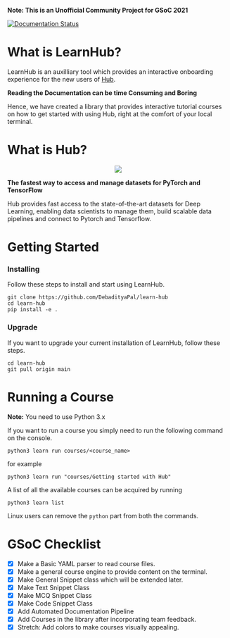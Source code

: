 **Note: This is an Unofficial Community Project for GSoC 2021**

[![Documentation Status](https://readthedocs.org/projects/learn-hub/badge/?version=latest)](https://learn-hub.readthedocs.io/en/latest/?badge=latest)

# What is LearnHub?

LearnHub is an auxilliary tool which provides an interactive onboarding experience for the new users of [Hub](https://github.com/activeloopai/Hub).

**Reading the Documentation can be time Consuming and Boring**

Hence, we have created a library that provides interactive tutorial courses on how to get started with using Hub, right at the comfort of your local terminal.

# What is Hub?

<p align="center">
    <img src="https://camo.githubusercontent.com/4747ade63cbe1ec71dbaee37546c669fa0ccca7fb05b8fdeb5c42a1cdc0a1266/68747470733a2f2f7777772e6c696e6b706963747572652e636f6d2f712f6875625f6c6f676f2d312e706e67"/>
</p>

**The fastest way to access and manage datasets for PyTorch and TensorFlow**

Hub provides fast access to the state-of-the-art datasets for Deep Learning, enabling data scientists to manage them, build scalable data pipelines and connect to Pytorch and Tensorflow.

# Getting Started

### Installing

Follow these steps to install and start using LearnHub.

```
git clone https://github.com/DebadityaPal/learn-hub
cd learn-hub
pip install -e .
```

### Upgrade

If you want to upgrade your current installation of LearnHub, follow these steps.

```
cd learn-hub
git pull origin main
```

# Running a Course
**Note:** You need to use Python 3.x

If you want to run a course you simply need to run the following command on the console.
```
python3 learn run courses/<course_name>
```
for example
```
python3 learn run "courses/Getting started with Hub"
```
A list of all the available courses can be acquired by running
```
python3 learn list
```
Linux users can remove the `python` part from both the commands.


# GSoC Checklist
 - [x] Make a Basic YAML parser to read course files.
 - [x] Make a general course engine to provide content on the terminal.
 - [x] Make General Snippet class which will be extended later.
 - [x] Make Text Snippet Class
 - [x] Make MCQ Snippet Class
 - [x] Make Code Snippet Class
 - [x] Add Automated Documentation Pipeline
 - [x] Add Courses in the library after incorporating team feedback.
 - [x] Stretch: Add colors to make courses visually appealing.
